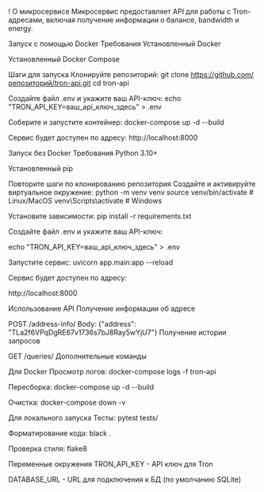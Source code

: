 !
О микросервисе
Микросервис предоставляет API для работы с Tron-адресами, включая получение информации о балансе, bandwidth и energy.

Запуск с помощью Docker
Требования
 Установленный Docker

 Установленный Docker Compose

Шаги для запуска
Клонируйте репозиторий:
 git clone https://github.com/репозиторий/tron-api.git
 cd tron-api

Создайте файл .env и укажите ваш API-ключ:
 echo "TRON_API_KEY=ваш_api_ключ_здесь" > .env

Соберите и запустите контейнер:
 docker-compose up -d --build


Сервис будет доступен по адресу:
 http://localhost:8000


Запуск без Docker
Требования
 Python 3.10+

 Установленный pip


Повторите шаги по клонированию репозитория
Создайте и активируйте виртуальное окружение:
 python -m venv venv
 source venv/bin/activate  # Linux/MacOS
 venv\Scripts\activate     # Windows


Установите зависимости:
 pip install -r requirements.txt


Создайте файл .env и укажите ваш API-ключ:

 echo "TRON_API_KEY=ваш_api_ключ_здесь" > .env


Запустите сервис:
 uvicorn app.main:app --reload


Сервис будет доступен по адресу:

http://localhost:8000



Использование API
Получение информации об адресе

POST /address-info/
Body: {"address": "TLa2f6VPqDgRE67v1736s7bJ8Ray5wYjU7"}
Получение истории запросов

GET /queries/
Дополнительные команды


Для Docker
Просмотр логов: docker-compose logs -f tron-api

Пересборка: docker-compose up -d --build

Очистка: docker-compose down -v

Для локального запуска
Тесты: pytest tests/

Форматирование кода: black .

Проверка стиля: flake8

Переменные окружения
TRON_API_KEY - API ключ для Tron

DATABASE_URL - URL для подключения к БД (по умолчанию SQLite)